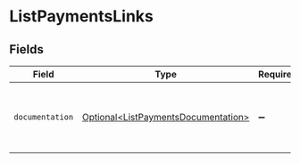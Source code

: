 # ListPaymentsLinks


## Fields

| Field                                                                                    | Type                                                                                     | Required                                                                                 | Description                                                                              |
| ---------------------------------------------------------------------------------------- | ---------------------------------------------------------------------------------------- | ---------------------------------------------------------------------------------------- | ---------------------------------------------------------------------------------------- |
| `documentation`                                                                          | [Optional\<ListPaymentsDocumentation>](../../models/errors/ListPaymentsDocumentation.md) | :heavy_minus_sign:                                                                       | The URL to the generic Mollie API error handling guide.                                  |